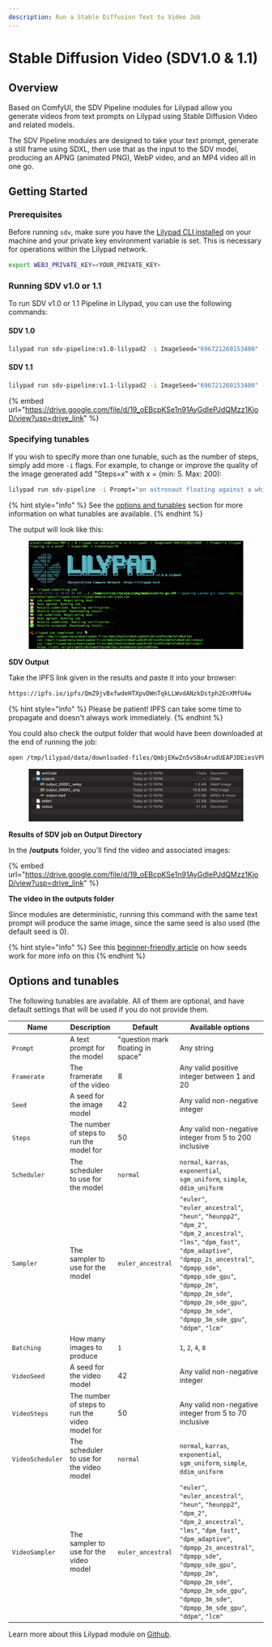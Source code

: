 ```yaml
---
description: Run a Stable Diffusion Text to Video Job
---
```


# Stable Diffusion Video (SDV1.0 & 1.1)

## Overview

Based on ComfyUI, the SDV Pipeline modules for Lilypad allow you generate videos from text prompts on Lilypad using Stable Diffusion Video and related models.&#x20;

The SDV Pipeline modules are designed to take your text prompt, generate a still frame using SDXL, then use that as the input to the SDV model, producing an APNG (animated PNG), WebP video, and an MP4 video all in one go.

## Getting Started

### Prerequisites

Before running `sdv`, make sure you have the [Lilypad CLI installed](https://docs.lilypad.tech/lilypad/lilypad-milky-way-testnet/install-run-requirements) on your machine and your private key environment variable is set. This is necessary for operations within the Lilypad network.

```bash
export WEB3_PRIVATE_KEY=<YOUR_PRIVATE_KEY>
```

### Running SDV v1.0 or 1.1

To run SDV v1.0 or 1.1 Pipeline in Lilypad, you can use the following commands:

#### SDV 1.0

```bash
lilypad run sdv-pipeline:v1.0-lilypad2 -i ImageSeed="696721260153400" -i Prompt="an astronaut floating against a white background" -i Steps=200 -i VideoSteps=70
```

#### SDV 1.1

```bash
lilypad run sdv-pipeline:v1.1-lilypad2 -i ImageSeed="696721260153400" -i Prompt="an astronaut floating against a white background" -i Steps=200 -i VideoSteps=70
```

{% embed url="https://drive.google.com/file/d/19_oEBcpKSe1n91AyGdIePJdQMzz1KjoD/view?usp=drive_link" %}

### Specifying tunables

If you wish to specify more than one tunable, such as the number of steps, simply add more `-i` flags. For example, to change or improve the quality of the image generated add "Steps=x" with x = (min: 5. Max: 200):

```bash
lilypad run sdv-pipeline -i Prompt="an astronaut floating against a white background" -i Steps=69
```

{% hint style="info" %}
See the [options and tunables](stable-diffusion-video-sdv1.0-and-1.1.md#options-and-tunables) section for more information on what tunables are available.
{% endhint %}

The output will look like this:

<figure><img src="../.gitbook/assets/sdvJob.png" alt=""><figcaption></figcaption></figure>

**SDV Output**

Take the IPFS link given in the results and paste it into your browser:

```bash
https://ipfs.io/ipfs/QmZ9jvBxfwdeHTXpvDWnTqkLLWvdANzkDstph2EnXMfU4w
```

{% hint style="info" %}
Please be patient! IPFS can take some time to propagate and doesn't always work immediately.
{% endhint %}

You could also check the output folder that would have been downloaded at the end of running the job:

```bash
open /tmp/lilypad/data/downloaded-files/QmbjEKwZn5vSBoArudUEAPJDEiesVPk5tNkYxFvNkdFs6t
```

<figure><img src="../.gitbook/assets/sdvOutput.png" alt=""><figcaption></figcaption></figure>

**Results of SDV job on Output Directory**

In the **/outputs** folder, you'll find the video and associated images:

{% embed url="https://drive.google.com/file/d/19_oEBcpKSe1n91AyGdIePJdQMzz1KjoD/view?usp=drive_link" %}

**The video in the outputs folder**

Since modules are deterministic, running this command with the same text prompt will produce the same image, since the same seed is also used (the default seed is 0).

{% hint style="info" %}
See this [beginner-friendly article](https://aituts.com/stable-diffusion-seed/) on how seeds work for more info on this
{% endhint %}

## Options and tunables

The following tunables are available. All of them are optional, and have default settings that will be used if you do not provide them.

| Name             | Description                                    | Default                           | Available options                                                                                                                                                                                                                                                                                         |
| ---------------- | ---------------------------------------------- | --------------------------------- | --------------------------------------------------------------------------------------------------------------------------------------------------------------------------------------------------------------------------------------------------------------------------------------------------------- |
| `Prompt`         | A text prompt for the model                    | "question mark floating in space" | Any string                                                                                                                                                                                                                                                                                                |
| `Framerate`      | The framerate of the video                     | 8                                 | Any valid positive integer between 1 and 20                                                                                                                                                                                                                                                               |
| `Seed`           | A seed for the image model                     | 42                                | Any valid non-negative integer                                                                                                                                                                                                                                                                            |
| `Steps`          | The number of steps to run the model for       | 50                                | Any valid non-negative integer from 5 to 200 inclusive                                                                                                                                                                                                                                                    |
| `Scheduler`      | The scheduler to use for the model             | `normal`                          | `normal`, `karras`, `exponential`, `sgm_uniform`, `simple`, `ddim_uniform`                                                                                                                                                                                                                                |
| `Sampler`        | The sampler to use for the model               | `euler_ancestral`                 | `"euler"`, `"euler_ancestral"`, `"heun"`, `"heunpp2"`, `"dpm_2"`, `"dpm_2_ancestral"`, `"lms"`, `"dpm_fast"`, `"dpm_adaptive"`, `"dpmpp_2s_ancestral"`, `"dpmpp_sde"`, `"dpmpp_sde_gpu"`, `"dpmpp_2m"`, `"dpmpp_2m_sde"`, `"dpmpp_2m_sde_gpu"`, `"dpmpp_3m_sde"`, `"dpmpp_3m_sde_gpu"`, `"ddpm"`, `"lcm"` |
| `Batching`       | How many images to produce                     | `1`                               | `1`, `2`, `4`, `8`                                                                                                                                                                                                                                                                                        |
| `VideoSeed`      | A seed for the video model                     | 42                                | Any valid non-negative integer                                                                                                                                                                                                                                                                            |
| `VideoSteps`     | The number of steps to run the video model for | 50                                | Any valid non-negative integer from 5 to 70 inclusive                                                                                                                                                                                                                                                     |
| `VideoScheduler` | The scheduler to use for the video model       | `normal`                          | `normal`, `karras`, `exponential`, `sgm_uniform`, `simple`, `ddim_uniform`                                                                                                                                                                                                                                |
| `VideoSampler`   | The sampler to use for the video model         | `euler_ancestral`                 | `"euler"`, `"euler_ancestral"`, `"heun"`, `"heunpp2"`, `"dpm_2"`, `"dpm_2_ancestral"`, `"lms"`, `"dpm_fast"`, `"dpm_adaptive"`, `"dpmpp_2s_ancestral"`, `"dpmpp_sde"`, `"dpmpp_sde_gpu"`, `"dpmpp_2m"`, `"dpmpp_2m_sde"`, `"dpmpp_2m_sde_gpu"`, `"dpmpp_3m_sde"`, `"dpmpp_3m_sde_gpu"`, `"ddpm"`, `"lcm"` |

Learn more about this Lilypad module on [Github](https://github.com/Lilypad-Tech/lilypad-module-sdv-pipeline).
